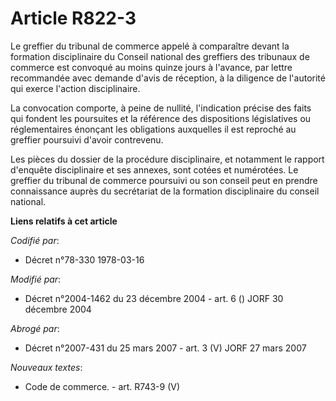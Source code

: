 # Article R822-3

Le greffier du tribunal de commerce appelé à comparaître devant la formation disciplinaire du Conseil national des greffiers
des tribunaux de commerce est convoqué au moins quinze jours à l'avance, par lettre recommandée avec demande d'avis de
réception, à la diligence de l'autorité qui exerce l'action disciplinaire.

La convocation comporte, à peine de nullité, l'indication précise des faits qui fondent les poursuites et la référence des
dispositions législatives ou réglementaires énonçant les obligations auxquelles il est reproché au greffier poursuivi d'avoir
contrevenu.

Les pièces du dossier de la procédure disciplinaire, et notamment le rapport d'enquête disciplinaire et ses annexes, sont
cotées et numérotées. Le greffier du tribunal de commerce poursuivi ou son conseil peut en prendre connaissance auprès du
secrétariat de la formation disciplinaire du conseil national.

**Liens relatifs à cet article**

_Codifié par_:

  - Décret n°78-330 1978-03-16

_Modifié par_:

  - Décret n°2004-1462 du 23 décembre 2004 - art. 6 () JORF 30 décembre 2004

_Abrogé par_:

  - Décret n°2007-431 du 25 mars 2007 - art. 3 (V) JORF 27 mars 2007

_Nouveaux textes_:

  - Code de commerce. - art. R743-9 (V)
